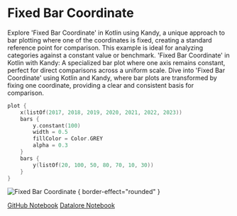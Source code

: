 # Fixed Bar Coordinate

<web-summary>
Explore 'Fixed Bar Coordinate' in Kotlin using Kandy, a unique approach to bar plotting where one of the coordinates is fixed,
creating a standard reference point for comparison. This example is ideal for analyzing categories against a constant value or benchmark.
</web-summary>

<card-summary>
'Fixed Bar Coordinate' in Kotlin with Kandy: A specialized bar plot where one axis remains constant, perfect for direct comparisons across a uniform scale.
</card-summary>

<link-summary>
Dive into 'Fixed Bar Coordinate' using Kotlin and Kandy, where bar plots are transformed by fixing one coordinate, providing a clear and consistent basis for comparison.
</link-summary>


<!---IMPORT org.jetbrains.kotlinx.kandy.letsplot.samples.Bars-->

<!---FUN fixed_bar-->

```kotlin
plot {
    x(listOf(2017, 2018, 2019, 2020, 2021, 2022, 2023))
    bars {
        y.constant(100)
        width = 0.5
        fillColor = Color.GREY
        alpha = 0.3
    }
    bars {
        y(listOf(20, 100, 50, 80, 70, 10, 30))
    }
}
```

<!---END-->

![Fixed Bar Coordinate](fixed_bar.png) { border-effect="rounded" }

[//]: # (TODO)
<seealso style="cards">
       <category ref="example-ktnb">
           <a href="https://github.com/Kotlin/kandy/blob/main/examples/notebooks/lets-plot/samples/bars/fixed_bar.ipynb" summary="View the notebook on our GitHub repository">GitHub Notebook</a>
           <a href="https://datalore.jetbrains.com/report/static/KQKedA4jDrKu63O53gEN0z/ejQZHqH8Q6vXFOI740fbjb" summary="Experiment with this example on Datalore">Datalore Notebook</a>
       </category>
</seealso>
